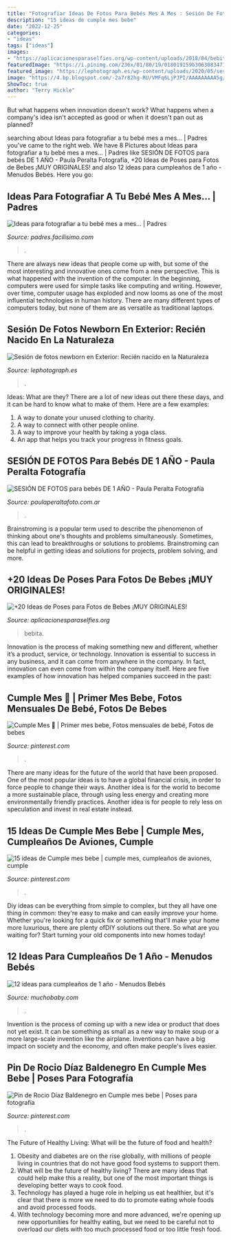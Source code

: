 ```yaml
---
title: "Fotografiar Ideas De Fotos Para Bebés Mes A Mes : Sesión De Fotos Para Bebés De 1 Año"
description: "15 ideas de cumple mes bebe"
date: "2022-12-25"
categories:
- "ideas"
tags: ["ideas"]
images:
- "https://aplicacionesparaselfies.org/wp-content/uploads/2018/04/bebita-a-los-12-meses.jpg"
featuredImage: "https://i.pinimg.com/236x/01/80/19/018019159b3063083471b5e4642763b1.jpg"
featured_image: "https://lephotograph.es/wp-content/uploads/2020/05/sesión-de-fotos-newborn-en-exterior-recién-nacido-en-la-naturaleza-bilbao-1.jpg"
image: "https://4.bp.blogspot.com/-2a7r82hg-RU/VMFq6LjPJPI/AAAAAAAAA5g/zGz0fWV-k0I/s900/500x350xtu-bebe-crece-500x350.jpg.pagespeed.ic.KFuCGNA0zU.jpg"
ShowToc: true
author: "Terry Hickle"
---
```



But what happens when innovation doesn't work? What happens when a company's idea isn't accepted as good or when it doesn't pan out as planned?

	

		
searching about Ideas para fotografiar a tu bebé mes a mes... | Padres you've came to the right web. We have 8 Pictures about Ideas para fotografiar a tu bebé mes a mes... | Padres like SESIÓN DE FOTOS para bebés DE 1 AÑO - Paula Peralta Fotografía, +20 Ideas de Poses para Fotos de Bebes ¡MUY ORIGINALES! and also 12 ideas para cumpleaños de 1 año - Menudos Bebés. Here you go:
		
    
## Ideas Para Fotografiar A Tu Bebé Mes A Mes... | Padres

<img loading=lazy src="https://4.bp.blogspot.com/-2a7r82hg-RU/VMFq6LjPJPI/AAAAAAAAA5g/zGz0fWV-k0I/s900/500x350xtu-bebe-crece-500x350.jpg.pagespeed.ic.KFuCGNA0zU.jpg" onerror="this.onerror=null;this.src='https://tse2.mm.bing.net/th?id=OIP.bMOSXZpFd1KIyCnsGHcdygHaFL&amp;pid=15.1';" alt="Ideas para fotografiar a tu bebé mes a mes... | Padres">

_Source: padres.facilisimo.com_

>. 

	

There are always new ideas that people come up with, but some of the most interesting and innovative ones come from a new perspective. This is what happened with the invention of the computer. In the beginning, computers were used for simple tasks like computing and writing. However, over time, computer usage has exploded and now looms as one of the most influential technologies in human history. There are many different types of computers today, but none of them are as versatile as traditional laptops.

    
## Sesión De Fotos Newborn En Exterior: Recién Nacido En La Naturaleza

<img loading=lazy src="https://lephotograph.es/wp-content/uploads/2020/05/sesión-de-fotos-newborn-en-exterior-recién-nacido-en-la-naturaleza-bilbao-1.jpg" onerror="this.onerror=null;this.src='https://tse1.mm.bing.net/th?id=OIP.vSJW0jfoq7yyFvNt3AjxSgHaFO&amp;pid=15.1';" alt="Sesión de fotos newborn en Exterior: Recién nacido en la Naturaleza">

_Source: lephotograph.es_

>. 

	

Ideas: What are they?
There are a lot of new ideas out there these days, and it can be hard to know what to make of them. Here are a few examples:
1. A way to donate your unused clothing to charity.
2. A way to connect with other people online.
3. A way to improve your health by taking a yoga class.
4. An app that helps you track your progress in fitness goals.

    
## SESIÓN DE FOTOS Para Bebés DE 1 AÑO - Paula Peralta Fotografía

<img loading=lazy src="https://www.paulaperaltafoto.com.ar/wp-content/uploads/2020/08/IMG_0841.jpg" onerror="this.onerror=null;this.src='https://tse2.mm.bing.net/th?id=OIP._t0zKAQeTmQTuScUnCe9gAHaE7&amp;pid=15.1';" alt="SESIÓN DE FOTOS para bebés DE 1 AÑO - Paula Peralta Fotografía">

_Source: paulaperaltafoto.com.ar_

>. 

	

Brainstroming is a popular term used to describe the phenomenon of thinking about one's thoughts and problems simultaneously. Sometimes, this can lead to breakthroughs or solutions to problems. Brainstroming can be helpful in getting ideas and solutions for projects, problem solving, and more.

    
## +20 Ideas De Poses Para Fotos De Bebes ¡MUY ORIGINALES!

<img loading=lazy src="https://aplicacionesparaselfies.org/wp-content/uploads/2018/04/bebita-a-los-12-meses.jpg" onerror="this.onerror=null;this.src='https://tse1.mm.bing.net/th?id=OIP.TpAEw7AwPNG8owaYF00n1gHaJ5&amp;pid=15.1';" alt="+20 Ideas de Poses para Fotos de Bebes ¡MUY ORIGINALES!">

_Source: aplicacionesparaselfies.org_

>bebita. 

	

Innovation is the process of making something new and different, whether it’s a product, service, or technology. Innovation is essential to success in any business, and it can come from anywhere in the company. In fact, innovation can even come from within the company itself. Here are five examples of how innovation has helped companies succeed in the past:

    
## Cumple Mes 💛 | Primer Mes Bebe, Fotos Mensuales De Bebé, Fotos De Bebes

<img loading=lazy src="https://i.pinimg.com/736x/13/f4/7f/13f47f72116b379fd4d070109837d9a8.jpg" onerror="this.onerror=null;this.src='https://tse4.mm.bing.net/th?id=OIP.Dx6d8Y4IDMwaUmhUrU27bAHaGC&amp;pid=15.1';" alt="Cumple Mes 💛 | Primer mes bebe, Fotos mensuales de bebé, Fotos de bebes">

_Source: pinterest.com_

>. 

	

There are many ideas for the future of the world that have been proposed. One of the most popular ideas is to have a global financial crisis, in order to force people to change their ways. Another idea is for the world to become a more sustainable place, through using less energy and creating more environmentally friendly practices. Another idea is for people to rely less on speculation and invest in real estate instead.

    
## 15 Ideas De Cumple Mes Bebe | Cumple Mes, Cumpleaños De Aviones, Cumple

<img loading=lazy src="https://i.pinimg.com/236x/01/80/19/018019159b3063083471b5e4642763b1.jpg" onerror="this.onerror=null;this.src='https://tse4.mm.bing.net/th?id=OIP.erUWjeyUHwt2gU1SHli_4QAAAA&amp;pid=15.1';" alt="15 ideas de Cumple mes bebe | cumple mes, cumpleaños de aviones, cumple">

_Source: pinterest.com_

>. 

	

Diy ideas can be everything from simple to complex, but they all have one thing in common: they're easy to make and can easily improve your home. Whether you're looking for a quick fix or something that'll make your home more luxurious, there are plenty ofDIY solutions out there. So what are you waiting for? Start turning your old components into new homes today!

    
## 12 Ideas Para Cumpleaños De 1 Año - Menudos Bebés

<img loading=lazy src="https://menudosbebes.com/wp-content/uploads/2016/04/decorar-con-fotos.jpg" onerror="this.onerror=null;this.src='https://tse1.mm.bing.net/th?id=OIP.iki-sUaBi_kRzdrDkJYpUQHaDS&amp;pid=15.1';" alt="12 ideas para cumpleaños de 1 año - Menudos Bebés">

_Source: muchobaby.com_

>. 

	

Invention is the process of coming up with a new idea or product that does not yet exist. It can be something as small as a new way to make soup or a more large-scale invention like the airplane. Inventions can have a big impact on society and the economy, and often make people's lives easier.

    
## Pin De Rocio Díaz Baldenegro En Cumple Mes Bebe | Poses Para Fotografía

<img loading=lazy src="https://i.pinimg.com/originals/01/80/19/018019159b3063083471b5e4642763b1.jpg" onerror="this.onerror=null;this.src='https://tse2.mm.bing.net/th?id=OIP.nM5bS7nOpKAeJ4M8CyamHwHaJ4&amp;pid=15.1';" alt="Pin de Rocio Díaz Baldenegro en Cumple mes bebe | Poses para fotografía">

_Source: pinterest.com_

>. 

	

The Future of Healthy Living: What will be the future of food and health?
1. Obesity and diabetes are on the rise globally, with millions of people living in countries that do not have good food systems to support them. 
2. What will be the future of healthy living? There are many ideas that could help make this a reality, but one of the most important things is developing better ways to cook food. 
3. Technology has played a huge role in helping us eat healthier, but it's clear that there is more we need to do to promote eating whole foods and avoid processed foods. 
4. With technology becoming more and more advanced, we're opening up new opportunities for healthy eating, but we need to be careful not to overload our diets with too much processed food or too little fresh food.

